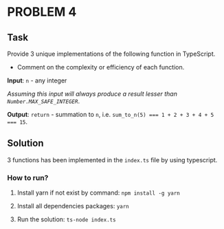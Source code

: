 # PROBLEM 4

## Task

Provide 3 unique implementations of the following function in TypeScript.

- Comment on the complexity or efficiency of each function.

**Input**: `n` - any integer

*Assuming this input will always produce a result lesser than `Number.MAX_SAFE_INTEGER`*.

**Output**: `return` - summation to `n`, i.e. `sum_to_n(5) === 1 + 2 + 3 + 4 + 5 === 15`.


## Solution

3 functions has been implemented in the `index.ts` file by using typescript.
### How to run?
1. Install yarn if not exist by command: `npm install -g yarn`

2. Install all dependencies packages: `yarn`
3. Run the solution: `ts-node index.ts`


